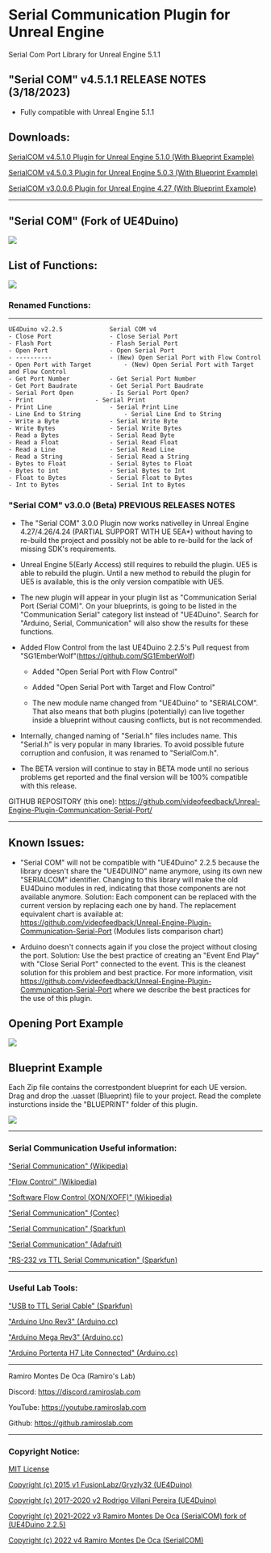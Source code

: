 # Serial Communication Plugin for Unreal Engine
Serial Com Port Library for Unreal Engine 5.1.1

## "Serial COM" v4.5.1.1 RELEASE NOTES (3/18/2023)

- Fully compatible with Unreal Engine 5.1.1


## Downloads:

[SerialCOM v4.5.1.0 Plugin for Unreal Engine 5.1.0 (With Blueprint Example)](https://github.com/videofeedback/Unreal_Engine_SerialCOM_Plugin/blob/main/_PLUGINS_REPOSITORY/SERIALCOM_4_UE510/SerialCOM_4_UE510.zip)

[SerialCOM v4.5.0.3 Plugin for Unreal Engine 5.0.3 (With Blueprint Example)](https://github.com/videofeedback/Unreal_Engine_SerialCOM_Plugin/tree/main/_PLUGINS_REPOSITORY/SRIALCOM_4_UE503)

[SerialCOM v3.0.0.6 Plugin for Unreal Engine 4.27 (With Blueprint Example)](https://github.com/videofeedback/Unreal_Engine_SerialCOM_Plugin/blob/main/_PLUGINS_REPOSITORY/SERIALCOM_UE427/SERIALCOM_UE427.zip)

-----------------------------------------------------------------------------

## "Serial COM" (Fork of UE4Duino)


[![](https://raw.githubusercontent.com/videofeedback/Unreal-Engine-Plugin-Communication-Serial-Port/main/images/serial_com_fork_03.png)](hhttps://raw.githubusercontent.com/videofeedback/Unreal-Engine-Plugin-Communication-Serial-Port/main/images/serial_com_fork_03.png)

## List of Functions:

[![](https://github.com/videofeedback/Unreal-Engine-Plugin-Communication-Serial-Port/blob/main/images/serialcom_list_of_functions_01.png)](https://github.com/videofeedback/Unreal-Engine-Plugin-Communication-Serial-Port/blob/main/images/serialcom_list_of_functions_01.png)



### Renamed Functions:
-----------------------------------------------------------------------------------
	UE4Duino v2.2.5				Serial COM v4
	- Close Port 				- Close Serial Port
	- Flash Port 				- Flash Serial Port
	- Open Port 				- Open Serial Port
	- ----------				- (New) Open Serial Port with Flow Control
	- Open Port with Target			- (New) Open Serial Port with Target and Flow Control
	- Get Port Number			- Get Serial Port Number
	- Get Port Baudrate			- Get Serial Port Baudrate
	- Serial Port Open			- Is Serial Port Open?
	- Print 				- Serial Print
	- Print Line				- Serial Print Line
	- Line End to String			- Serial Line End to String
	- Write a Byte				- Serial Write Byte
	- Write Bytes				- Serial Write Bytes
	- Read a Bytes				- Serial Read Byte
	- Read a Float				- Serial Read Float
	- Read a Line				- Serial Read Line
	- Read a String				- Serial Read a String
	- Bytes to Float			- Serial Bytes to Float
	- Bytes to int 				- Serial Bytes to Int
	- Float to Bytes			- Serial Float to Bytes
	- Int to Bytes				- Serial Int to Bytes
  
  
  
### "Serial COM" v3.0.0 (Beta) PREVIOUS RELEASES NOTES

- The "Serial COM" 3.0.0 Plugin now works nativelley in Unreal Engine 4.27/4.26/4.24 (PARTIAL SUPPORT WITH UE 5EA*) without having to re-build the project and possibly not be able to re-build for the lack of missing SDK's requirements. 
* Unreal Engine 5(Early Access) still requires to rebuild the plugin. UE5 is able to rebuild the plugin. Until a new method to rebuild the plugin for UE5 is available, this is the only version compatible with UE5.

- The new plugin will appear in your plugin list as "Communication Serial Port (Serial COM)". On your blueprints, is going to be listed in the "Communication Serial" category list instead of "UE4Duino". Search for "Arduino, Serial, Communication" will also show the results for these functions. 

- Added Flow Control from the last UE4Duino 2.2.5's Pull request from "SG1EmberWolf"(https://github.com/SG1EmberWolf) 
	- Added "Open Serial Port with Flow Control"
	- Added "Open Serial Port with Target and Flow Control"
  
  - The new module name changed from "UE4Duino" to "SERIALCOM". That also means that both plugins (potentially) can live together inside a blueprint without causing conflicts, but is not recommended.

- Internally, changed naming of "Serial.h" files includes name. This "Serial.h" is very popular in many libraries. To avoid possible future corruption and confusion, it was renamed to "SerialCom.h".

- The BETA version will continue to stay in BETA mode until no serious problems get reported and the final version will be 100% compatible with this release.

GITHUB REPOSITORY (this one): https://github.com/videofeedback/Unreal-Engine-Plugin-Communication-Serial-Port/

-----------------------------------------------------------------------------------------------------

Known Issues:
----------------------------

- "Serial COM" will not be compatible with "UE4Duino" 2.2.5 because the library doesn't share the "UE4DUINO" name anymore, using its own new "SERIALCOM" identifier. Changing to this library will make the old EU4Duino modules in red, indicating that those components are not available anymore.
Solution: Each component can be replaced with the current version by replacing each one by hand. The replacement equivalent chart is available at:
https://github.com/videofeedback/Unreal-Engine-Plugin-Communication-Serial-Port  (Modules lists comparison chart)

- Arduino doesn't connects again if you close the project without closing the port.
Solution:  Use the best practice of creating an "Event End Play" with "Close Serial Port" connected to the event. This is the cleanest solution for this problem and best practice. 
For more information, visit https://github.com/videofeedback/Unreal-Engine-Plugin-Communication-Serial-Port where we describe the best practices for the use of this plugin.



## Opening Port Example

[![](https://github.com/videofeedback/Unreal-Engine-Plugin-Communication-Serial-Port/blob/main/images/serialcom_opening_port_example_02.png)](https://github.com/videofeedback/Unreal-Engine-Plugin-Communication-Serial-Port/blob/main/images/serialcom_opening_port_example_02.png)



## Blueprint Example

Each Zip file contains the correstpondent blueprint for each UE version. Drag and drop the .uasset (Blueprint) file to your project. Read the complete insturctions inside the "BLUEPRINT" folder of this plugin.

[![](https://github.com/videofeedback/Unreal-Engine-Plugin-Communication-Serial-Port/blob/main/images/serialcom_blueprint_example_01.png)](https://github.com/videofeedback/Unreal-Engine-Plugin-Communication-Serial-Port/blob/main/images/serialcom_blueprint_example_01.png)

----------------------------------------------------------------------------------------------------------


### Serial Communication Useful information:

["Serial Communication" (Wikipedia)](https://en.wikipedia.org/wiki/Serial_communication)

["Flow Control" (Wikipedia)](https://en.wikipedia.org/wiki/Flow_control_(data))

["Software Flow Control (XON/XOFF)" (Wikipedia)](https://en.wikipedia.org/wiki/Software_flow_control)

["Serial Communication" (Contec)](https://www.contec.com/support/basic-knowledge/daq-control/serial-communicatin/)

["Serial Communication" (Sparkfun)](https://learn.sparkfun.com/tutorials/serial-communication/all)

["Serial Communication" (Adafruit)](https://learn.adafruit.com/circuit-playground-express-serial-communications/what-is-serial-communications)

["RS-232 vs TTL Serial Communication" (Sparkfun)](https://www.sparkfun.com/tutorials/215)



----------------------------------------------------------------------------------------------------------



### Useful Lab Tools:

["USB to TTL Serial Cable" (Sparkfun)](https://www.adafruit.com/product/954)

["Arduino Uno Rev3" (Arduino.cc)](https://store-usa.arduino.cc/collections/boards/products/arduino-uno-rev3)

["Arduino Mega Rev3" (Arduino.cc)](https://store-usa.arduino.cc/collections/boards/products/arduino-mega-2560-rev3)

["Arduino Portenta H7 Lite Connected" (Arduino.cc)](https://store-usa.arduino.cc/collections/boards/products/portenta-h7-lite-connected)







-----------------------------------------------------------------------------------------------------
Ramiro Montes De Oca (Ramiro's Lab)

Discord: https://discord.ramiroslab.com

YouTube: https://youtube.ramiroslab.com

Github: https://github.ramiroslab.com

----------------------------------------------------------------------------------------------------

### Copyright Notice:

[MIT License](https://github.com/videofeedback/Unreal_Engine_SerialCOM/blob/main/LICENSE)

[Copyright (c) 2015 v1 FusionLabz/Gryzly32 (UE4Duino)](https://forums.unrealengine.com/t/ue4duino-arduino-to-ue4-plugin-release/28963)

[Copyright (c) 2017-2020 v2 Rodrigo Villani Pereira (UE4Duino)](https://forums.unrealengine.com/t/free-windows-only-ue4duino-2-arduino-com-port-communication/95217#post728834)

[Copyright (c) 2021-2022 v3 Ramiro Montes De Oca (SerialCOM) fork of (UE4Duino 2.2.5)](https://github.com/videofeedback/Unreal_Engine_SerialCOM/)

[Copyright (c) 2022 v4 Ramiro Montes De Oca (SerialCOM)](https://github.com/videofeedback/Unreal_Engine_SerialCOM/)
  
